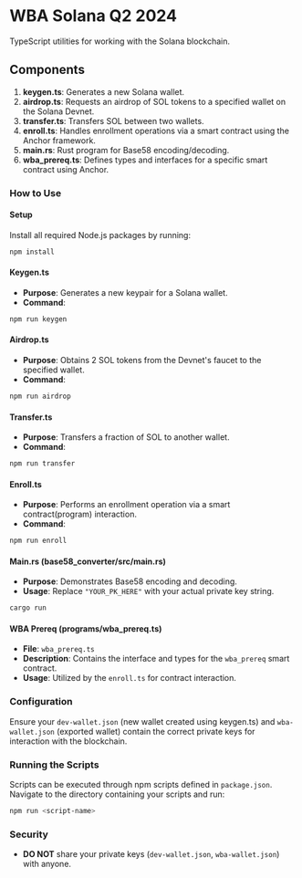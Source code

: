 # WBA Solana Q2 2024

TypeScript utilities for working with the Solana blockchain.

## Components

1. **keygen.ts**: Generates a new Solana wallet.
2. **airdrop.ts**: Requests an airdrop of SOL tokens to a specified wallet on the Solana Devnet.
3. **transfer.ts**: Transfers SOL between two wallets.
4. **enroll.ts**: Handles enrollment operations via a smart contract using the Anchor framework.
5. **main.rs**: Rust program for Base58 encoding/decoding.
6. **wba_prereq.ts**: Defines types and interfaces for a specific smart contract using Anchor.

### How to Use

#### Setup

Install all required Node.js packages by running:

```bash
npm install
```

#### Keygen.ts

- **Purpose**: Generates a new keypair for a Solana wallet.
- **Command**:

```bash
npm run keygen
```

#### Airdrop.ts

- **Purpose**: Obtains 2 SOL tokens from the Devnet's faucet to the specified wallet.
- **Command**:

```bash
npm run airdrop
```

#### Transfer.ts

- **Purpose**: Transfers a fraction of SOL to another wallet.
- **Command**:

```bash
npm run transfer
```

#### Enroll.ts

- **Purpose**: Performs an enrollment operation via a smart contract(program) interaction.
- **Command**:

```bash
npm run enroll
```

#### Main.rs (base58_converter/src/main.rs)

- **Purpose**: Demonstrates Base58 encoding and decoding.
- **Usage**: Replace `"YOUR_PK_HERE"` with your actual private key string.

```bash
cargo run
```

#### WBA Prereq (programs/wba_prereq.ts)

- **File**: `wba_prereq.ts`
- **Description**: Contains the interface and types for the `wba_prereq` smart contract.
- **Usage**: Utilized by the `enroll.ts` for contract interaction.

### Configuration

Ensure your `dev-wallet.json` (new wallet created using keygen.ts) and `wba-wallet.json` (exported wallet) contain the correct private keys for interaction with the blockchain.

### Running the Scripts

Scripts can be executed through npm scripts defined in `package.json`. Navigate to the directory containing your scripts and run:

```bash
npm run <script-name>
```

### Security

- **DO NOT** share your private keys (`dev-wallet.json`, `wba-wallet.json`) with anyone.
